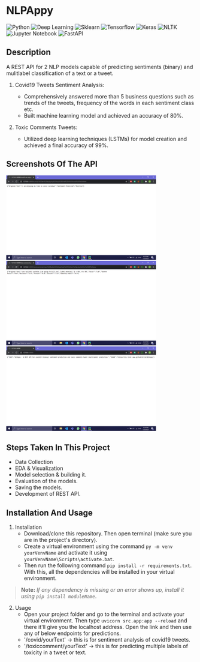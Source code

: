 # NLPAppy
  ![Python](https://img.shields.io/badge/-Python-black?style=flat&logo=python)
  ![Deep Learning](https://img.shields.io/badge/-Deep%20Learning-566be8?style=flat)
  ![Sklearn](https://img.shields.io/badge/-Sklearn-1fb30e?style=flat)
  ![Tensorflow](https://img.shields.io/badge/-Tensorflow-gray?style=flat&logo=tensorflow)
  ![Keras](https://img.shields.io/badge/-Keras-gray?style=flat&logo=keras)
  ![NLTK](https://img.shields.io/badge/-NLTK-f0886c?style=flat)
  ![Jupyter Notebook](https://img.shields.io/badge/-Jupyter%20Notebook-black?style=flat&logo=jupyter)
  ![FastAPI](https://img.shields.io/badge/-FastAPI-f0806c?style=flat)

## Description
   A REST API for 2 NLP models capable of predicting sentiments (binary) and mulitlabel classification of a text or a tweet.
   
   1. Covid19 Tweets Sentiment Analysis:
      - Comprehensively answered more than 5 business questions such as trends of the tweets, frequency of the words in each sentiment class etc.
      - Built machine learning model and achieved an accuracy of 80%.
   
   2. Toxic Comments Tweets:
      - Utilized deep learning techniques (LSTMs) for model creation and achieved a final accuracy of 99%.

## Screenshots Of The API
<img src="res/Snap1.png" width="400"/>    

<img src="res/Snap2.png" width="400"/>

<img src="res/Snap3.png" width="400"/>

## Steps Taken In This Project
- Data Collection
- EDA & Visualization
- Model selection & building it.
- Evaluation of the models.
- Saving the models.
- Development of REST API.

## Installation And Usage
1. Installation
   - Download/clone this repository. Then open terminal (make sure you are in the project's directory).
   - Create a virtual environment using the command ````py -m venv yourVenvName```` and activate it using ````yourVenvName\Scripts\activate.bat````.
   - Then run the following command ````pip install -r requirements.txt````. With this, all the dependencies will be installed in your virtual environment. 
> **Note:** *If any dependency is missing or an error shows up, install it using ````pip install moduleName````*.

2. Usage
   - Open your project folder and go to the terminal and activate your virtual environment. Then type ````uvicorn src.app:app --reload```` and there it'll give you the
   localhost address. Open the link and then use any of below endpoints for predictions.
   - '/covid/yourText' -> this is for sentiment analysis of covid19 tweets.
   - '/toxiccomment/yourText' -> this is for predicting multiple labels of toxicity in a tweet or text.
